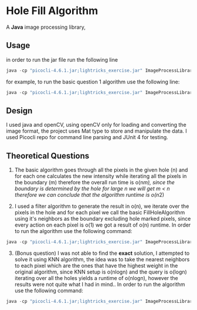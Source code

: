 # Hole Fill Algorithm

A **Java** image processing library,

## Usage
in order to run the jar file run the following line
```java
java -cp "picocli-4.6.1.jar;lightricks_exercise.jar" ImageProcessLibraryPackage.CommandLine <image> <mask> <exponent> <epsilon> -co <connection type> -a <algorithm> -fhat <algorithm implementation>
```

for example, to run the basic question 1 algorithm use the following line:
```java
java -cp "picocli-4.6.1.jar;lightricks_exercise.jar" ImageProcessLibraryPackage.CommandLine ./lenna.png ./Mask.png 5 0.0001 -co 1 -a FillHoleAlgorithm -fhat 0
```

## Design
I used java and openCV, using openCV only for loading and converting the image format,
the project uses Mat type to store and manipulate the data.
I used Picocli repo for command line parsing and JUnit 4 for testing.

## Theoretical Questions
1) The basic algorithm goes through all the pixels in the given hole (n) and for each one calculates the new intensity while iterating
all the pixels in the boundary (m) therefore the overall run time is o(n*m), since the boundary is determined by the hole
for large n we will get m < n therefore we can conclude that the algorithm runtime is o(n*2)

2) I used a filter algorithm to generate the result in o(n), we iterate over the pixels in the hole and for each pixel we
call the basic FillHoleAlgorithm using it's neighbors as the boundary excluding hole marked pixels,
since every action on each pixel is o(1) we got a result of o(n) runtime.
In order to run the algorithm use the following command:
```java
java -cp "picocli-4.6.1.jar;lightricks_exercise.jar" ImageProcessLibraryPackage.CommandLine ./lenna.png ./Mask.png 5 0.0001 -co 1 -a FillHoleAlgorithm -fhat 2
```


3) (Bonus question) I was not able to find the **exact** solution, I attempted to solve it using KNN algorithm,
the idea was to take the nearest neighbors to each pixel which are the ones that have the highest weight in the original algorithm,
since KNN setup is o(nlogn) and the query is o(logn) iterating over all the holes yields a runtime of o(nlogn),
however the results were not quite what I had in mind..
In order to run the algorithm use the following command:
```java
java -cp "picocli-4.6.1.jar;lightricks_exercise.jar" ImageProcessLibraryPackage.CommandLine ./lenna.png ./Mask.png 5 0.0001 -co 1 -a FillHoleAlgorithm -fhat 3
```
